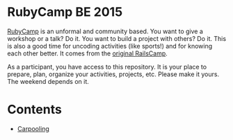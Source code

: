 # RubyCamp BE 2015

[RubyCamp](http://rubycamp.brug.be/) is an unformal and community based. You want to give a workshop or a talk? Do it. You want to build a project with others? Do it. This is also a good time for uncoding activities (like sports!) and for knowing each other better. It comes from the [original RailsCamp](http://railscamps.com/).

As a participant, you have access to this repository. It is your place to prepare, plan, organize your activities, projects, etc. Please make it yours. The weekend depends on it.

# Contents

- [Carpooling](carpooling.md)